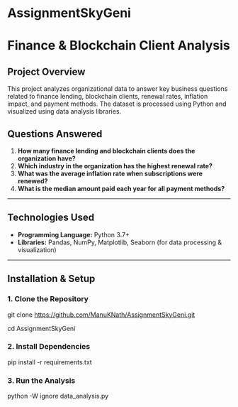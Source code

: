 # AssignmentSkyGeni
# Finance & Blockchain Client Analysis

## Project Overview
This project analyzes organizational data to answer key business questions related to finance lending, blockchain clients, renewal rates, inflation impact, and payment methods. The dataset is processed using Python and visualized using data analysis libraries.

## Questions Answered
1. **How many finance lending and blockchain clients does the organization have?**
2. **Which industry in the organization has the highest renewal rate?**
3. **What was the average inflation rate when subscriptions were renewed?**
4. **What is the median amount paid each year for all payment methods?**

---

## Technologies Used
- **Programming Language:** Python 3.7+
- **Libraries:** Pandas, NumPy, Matplotlib, Seaborn (for data processing & visualization)



---

## Installation & Setup

### 1. Clone the Repository
git clone https://github.com/ManuKNath/AssignmentSkyGeni.git

cd AssignmentSkyGeni

### 2. Install Dependencies
pip install -r requirements.txt


### 3. Run the Analysis
python -W ignore data_analysis.py
